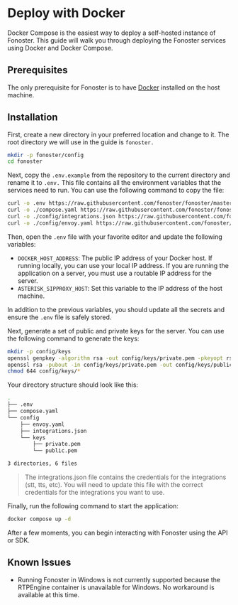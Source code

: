 # Deploy with Docker

Docker Compose is the easiest way to deploy a self-hosted instance of Fonoster. This guide will walk you through deploying the Fonoster services using Docker and Docker Compose.

## Prerequisites

The only prerequisite for Fonoster is to have [Docker](https://docs.docker.com/get-docker/) installed on the host machine.

## Installation

First, create a new directory in your preferred location and change to it. The root directory we will use in the guide is `fonoster.`

```bash
mkdir -p fonoster/config
cd fonoster
```

Next, copy the `.env.example` from the repository to the current directory and rename it to `.env.` This file contains all the environment variables that the services need to run. You can use the following command to copy the file:

```bash
curl -o .env https://raw.githubusercontent.com/fonoster/fonoster/master/.env.example
curl -o ./compose.yaml https://raw.githubusercontent.com/fonoster/fonoster/master/compose.yaml
curl -o ./config/integrations.json https://raw.githubusercontent.com/fonoster/fonoster/master/config/integrations.example.json
curl -o ./config/envoy.yaml https://raw.githubusercontent.com/fonoster/fonoster/master/config/envoy.yaml
```

Then, open the `.env` file with your favorite editor and update the following variables:

- `DOCKER_HOST_ADDRESS`: The public IP address of your Docker host. If running locally, you can use your local IP address. If you are running the application on a server, you must use a routable IP address for the server.
- `ASTERISK_SIPPROXY_HOST`: Set this variable to the IP address of the host machine.

In addition to the previous variables, you should update all the secrets and ensure the `.env` file is safely stored.

Next, generate a set of public and private keys for the server. You can use the following command to generate the keys:

```bash
mkdir -p config/keys
openssl genpkey -algorithm rsa -out config/keys/private.pem -pkeyopt rsa_keygen_bits:2048
openssl rsa -pubout -in config/keys/private.pem -out config/keys/public.pem
chmod 644 config/keys/*
```

Your directory structure should look like this:

```bash
.
├── .env
├── compose.yaml
└── config
    ├── envoy.yaml
    ├── integrations.json
    └── keys
        ├── private.pem
        └── public.pem

3 directories, 6 files
```

> The integrations.json file contains the credentials for the integrations (stt, tts, etc). You will need to update this file with the correct credentials for the integrations you want to use.

Finally, run the following command to start the application:

```bash
docker compose up -d
```

After a few moments, you can begin interacting with Fonoster using the API or SDK.

## Known Issues

- Running Fonoster in Windows is not currently supported because the RTPEngine container is unavailable for Windows. No workaround is available at this time.
